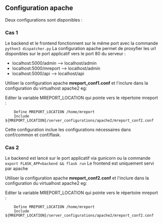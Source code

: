 ## Configuration apache
Deux configurations sont disponibles :

### Cas 1


Le backend et le frontend fonctionnent sur le même port avec la commande ``python3 dispatcher.py``
La configuration apache permet de proxyfier les url disponibles sur le port applicatif vers le port 80 du serveur :

 * localhost:5000/admin --> localhost/admin
 * localhost:5000/mreport --> localhost/admin
 * localhost:5000/api --> localhost/api

Utiliser la configuration apache **mreport_conf1.conf** et l'inclure dans la configuration du virtualhost apache2 eg:

Editer la variable MREPORT_LOCATION qui pointe vers le répertoire mreport :

```
    Define MREPORT_LOCATION /home/mreport
    Include ${MREPORT_LOCATION}/server_configurations/apache2/mreport_conf2.conf
```

Cette configuration inclue les configurations nécessaires dans conf/common et conf/flask.


### Cas 2

Le backend est lancé sur le port applicatif via gunicorn ou la commande ``export FLASK_APP=backend && flask run``
Le frontend est uniquement servi par apache

Utiliser la configuration apache **mreport_conf2.conf** et l'inclure dans la configuration du virtualhost apache2 eg:

Editer la variable MREPORT_LOCATION qui pointe vers le répertoire mreport :

```
    Define MREPORT_LOCATION /home/mreport
    Include ${MREPORT_LOCATION}/server_configurations/apache2/mreport_conf2.conf
```
